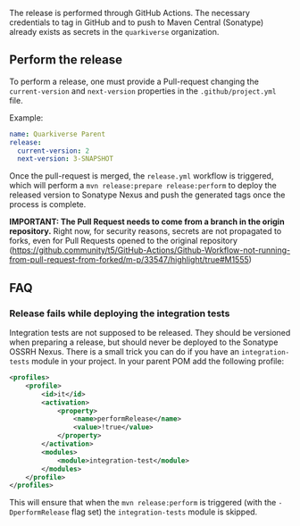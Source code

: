 The release is performed through GitHub Actions. The necessary credentials to tag in GitHub and to push to Maven Central (Sonatype)
already exists as secrets in the `quarkiverse` organization. 

## Perform the release 

To perform a release, one must provide a Pull-request changing the `current-version` and `next-version` properties in the `.github/project.yml` file.

Example: 
```yaml
name: Quarkiverse Parent
release:
  current-version: 2
  next-version: 3-SNAPSHOT    
```

Once the pull-request is merged, the `release.yml` workflow is triggered, which will perform a `mvn release:prepare release:perform` to deploy the released version to Sonatype Nexus and push the generated tags once the process is complete. 

**IMPORTANT: The Pull Request needs to come from a branch in the origin repository.** 
Right now, for security reasons, secrets are not propagated to forks, even for Pull Requests opened to the original repository (https://github.community/t5/GitHub-Actions/Github-Workflow-not-running-from-pull-request-from-forked/m-p/33547/highlight/true#M1555)

## FAQ

### Release fails while deploying the integration tests

Integration tests are not supposed to be released. They should be versioned when preparing a release, but should never be deployed to the Sonatype OSSRH Nexus.
There is a small trick you can do if you have an `integration-tests` module in your project. In your parent POM add the following profile: 

```xml
<profiles>
    <profile>
        <id>it</id>
        <activation>
            <property>
                <name>performRelease</name>
                <value>!true</value>
            </property>
        </activation>
        <modules>
            <module>integration-test</module>
        </modules>
    </profile>
</profiles>
```

This will ensure that when the `mvn release:perform` is triggered (with the `-DperformRelease` flag set) the `integration-tests` module is skipped.

